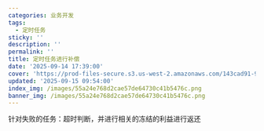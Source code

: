 ```yaml
---
categories: 业务开发
tags:
  - 定时任务
sticky: ''
description: ''
permalink: ''
title: 定时任务进行补偿
date: '2025-09-14 17:39:00'
cover: 'https://prod-files-secure.s3.us-west-2.amazonaws.com/143cad91-961b-48b0-82dc-78fbb6eb5abe/ee454bf5-11f1-4fcb-b59c-c80ea92cad25/79203675_p0.png?X-Amz-Algorithm=AWS4-HMAC-SHA256&X-Amz-Content-Sha256=UNSIGNED-PAYLOAD&X-Amz-Credential=ASIAZI2LB466UDWQBZK4%2F20250920%2Fus-west-2%2Fs3%2Faws4_request&X-Amz-Date=20250920T120053Z&X-Amz-Expires=3600&X-Amz-Security-Token=IQoJb3JpZ2luX2VjEHIaCXVzLXdlc3QtMiJGMEQCIGsxXTEnxF4atQMxy4MiBnPBwk9EYaYgxFGovmfa%2Ft37AiB2%2FoaKvM4cq4%2B4xWqwFtQpnQk%2BmMzIMLTKe1FJCjg5bCqIBAjr%2F%2F%2F%2F%2F%2F%2F%2F%2F%2F8BEAAaDDYzNzQyMzE4MzgwNSIMyUkThqFB1wlg6HOrKtwD12H%2BM2rq9GGQqk4gvBUzhs1gPH0K7RPd4MIgCoDVglUsJ%2Bwa0q8AWawbcU%2B0B7nzsqfLIaS49hHrHMFOcRzac0ofmhxej4jFRkekacKSt5u2wUdnR%2FMgORBpbkju%2F8hpF22GtZVX6ikTZhbxAVGaUvosOAdLicbA609hB89yESfR53cWVgN1fSSXuMf3bbeocw7XCWFrcq%2FXnzYMGxgHhP7T%2FxjZSe5uhWYbU8qXMJr3XjLPobtOprogVy94yTm2RR8qcrhoEGH1xm9i3Vd5qm22d7uuDuN3hsVNCAwpd7w0YBfIaE9NDlFFm7drBq9QlvDRLoA%2FsDGQchz66pML4jYxf4oQTl08hqFdfT0AJuLwpfzxcVDNegt%2F5DJpbpj03thn9uhK7xGB3nrz8gNAqQe%2FI0ffiaLNI%2BXoONjpIraPJR9qLDG4wE%2Bv9GXCULJyDc7MUdHG0JaUfvQgQenkZV%2Bn4viKVhyAfMrso1m7zJYY9y6VuRs3r9BgBcRmFRHr4rjNel7TXbOna3zSZwh5mRQMPrB7rFB4NpG8k0Pcvs9%2F6%2BCr%2BWQGvmm49jW4xBEtBNrFhLl6O0G%2B%2FyoxLoxkrYX6QAlWeDa6%2FnRfKJkvCJM%2FdRqIOQTsP2ydeqkwr%2Bq5xgY6pgEROY64sSUdIuAFBlPb8xZEzwPeii9u4dNsPzTnyGz0p7zmSOO9gmURrTWAboosNhcJ17OvZ5udgCrsfU%2BtD1kjLeHrf32T6C4DtG6uYu6kdn%2FF0tV2C2oyU8Ds6dBe8rE7AeHgnDEfBBnkHGdKa9eawIBRABoONO4Bk6NN6bKDPhq%2F%2FsmIXx%2FH7vAzbvRKXPBrAHTXFBfwvLZVthzleHcoaPUNah1C&X-Amz-Signature=2d8d0205767240d45e32e53126757be5895bf8fd51b3ff013357e11072ba4438&X-Amz-SignedHeaders=host&x-amz-checksum-mode=ENABLED&x-id=GetObject'
updated: '2025-09-15 09:54:00'
index_img: /images/55a24e768d2cae57de64730c41b5476c.png
banner_img: /images/55a24e768d2cae57de64730c41b5476c.png
---
```


针对失败的任务：超时判断，并进行相关的冻结的利益进行返还

